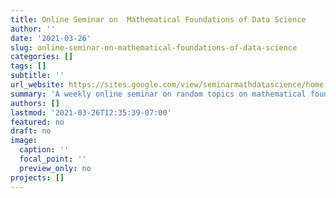 ```yaml
---
title: Online Seminar on  Mathematical Foundations of Data Science
author: ''
date: '2021-03-26'
slug: online-seminar-on-mathematical-foundations-of-data-science
categories: []
tags: []
subtitle: ''
url_website: https://sites.google.com/view/seminarmathdatascience/home
summary: 'A weekly online seminar on random topics on mathematical foundations of machine learning, statistics and optimization'
authors: []
lastmod: '2021-03-26T12:35:39-07:00'
featured: no
draft: no
image:
  caption: ''
  focal_point: ''
  preview_only: no
projects: []
---
```

